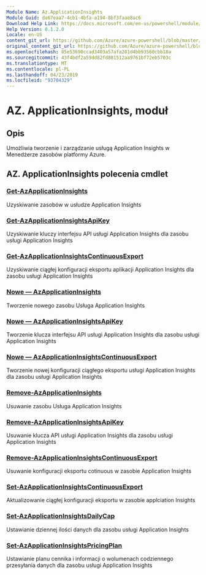```yaml
---
Module Name: Az.ApplicationInsights
Module Guid: da67eaa7-4cb1-4bfa-a194-8bf3faae8ac6
Download Help Link: https://docs.microsoft.com/en-us/powershell/module/az.applicationinsights
Help Version: 0.1.2.0
Locale: en-US
content_git_url: https://github.com/Azure/azure-powershell/blob/master/src/ApplicationInsights/ApplicationInsights/help/Az.ApplicationInsights.md
original_content_git_url: https://github.com/Azure/azure-powershell/blob/master/src/ApplicationInsights/ApplicationInsights/help/Az.ApplicationInsights.md
ms.openlocfilehash: 85e53690ccad3403a57afa281d4bb93560cbb18a
ms.sourcegitcommit: 43f4bdf2a59dd82fd881512aa9761bf72eb5703c
ms.translationtype: MT
ms.contentlocale: pl-PL
ms.lasthandoff: 04/23/2019
ms.locfileid: "93704329"
---
```

# AZ. ApplicationInsights, moduł
## Opis
Umożliwia tworzenie i zarządzanie usługą Application Insights w Menedżerze zasobów platformy Azure.

## AZ. ApplicationInsights polecenia cmdlet
### [Get-AzApplicationInsights](Get-AzApplicationInsights.md)
Uzyskiwanie zasobów w usłudze Application Insights

### [Get-AzApplicationInsightsApiKey](Get-AzApplicationInsightsApiKey.md)
Uzyskiwanie kluczy interfejsu API usługi Application Insights dla zasobu usługi Application Insights

### [Get-AzApplicationInsightsContinuousExport](Get-AzApplicationInsightsContinuousExport.md)
Uzyskiwanie ciągłej konfiguracji eksportu aplikacji Application Insights dla zasobu usługi Application Insights

### [Nowe — AzApplicationInsights](New-AzApplicationInsights.md)
Tworzenie nowego zasobu Usługa Application Insights

### [Nowe — AzApplicationInsightsApiKey](New-AzApplicationInsightsApiKey.md)
Tworzenie klucza interfejsu API usługi Application Insights dla zasobu usługi Application Insights

### [Nowe — AzApplicationInsightsContinuousExport](New-AzApplicationInsightsContinuousExport.md)
Tworzenie nowej konfiguracji ciągłego eksportu usługi Application Insights dla zasobu usługi Application Insights

### [Remove-AzApplicationInsights](Remove-AzApplicationInsights.md)
Usuwanie zasobu Usługa Application Insights

### [Remove-AzApplicationInsightsApiKey](Remove-AzApplicationInsightsApiKey.md)
Usuwanie klucza API usługi Application Insights dla zasobu usługi Application Insights

### [Remove-AzApplicationInsightsContinuousExport](Remove-AzApplicationInsightsContinuousExport.md)
Usuwanie konfiguracji eksportu cotinuous w zasobie Application Insights

### [Set-AzApplicationInsightsContinuousExport](Set-AzApplicationInsightsContinuousExport.md)
Aktualizowanie ciągłej konfiguracji eksportu w zasobie applciation Insights

### [Set-AzApplicationInsightsDailyCap](Set-AzApplicationInsightsDailyCap.md)
Ustawianie dziennej ilości danych dla zasobu usługi Application Insights

### [Set-AzApplicationInsightsPricingPlan](Set-AzApplicationInsightsPricingPlan.md)
Ustawianie planu cennika i informacji o wolumenach codziennego przesyłania danych dla zasobu usługi Application Insights

